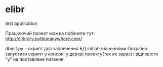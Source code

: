 elibr
=====

test application

Працюючий проект можна побачити тут: http://elibrary.pythonanywhere.com/

dbinit.py - скрипт для заповнення БД initial-значеннями
Потрібно запустити скрипт у консолі у дереві проекту(так як зараз) і відповісти "y" на поставлене питання.
